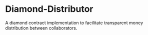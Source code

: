 # Diamond-Distributor
A diamond contract implementation to facilitate transparent money distribution between collaborators.
